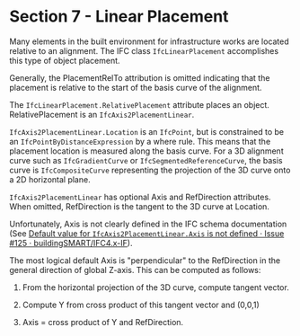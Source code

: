 # Section 7 - Linear Placement

Many elements in the built environment for infrastructure works are
located relative to an alignment. The IFC class `IfcLinearPlacement`
accomplishes this type of object placement.

Generally, the PlacementRelTo attribution is omitted indicating that the
placement is relative to the start of the basis curve of the alignment.

The `IfcLinearPlacement.RelativePlacement` attribute places an object.
RelativePlacement is an `IfcAxis2PlacementLinear`.

`IfcAxis2PlacementLinear.Location` is an `IfcPoint`, but is constrained to
be an `IfcPointByDistanceExpression` by a where rule. This means that the
placement location is measured along the basis curve. For a 3D alignment
curve such as `IfcGradientCurve` or `IfcSegmentedReferenceCurve`, the basis
curve is `IfcCompositeCurve` representing the projection of the 3D curve
onto a 2D horizontal plane.

`IfcAxis2PlacementLinear` has optional Axis and RefDirection attributes.
When omitted, RefDirection is the tangent to the 3D curve at Location.

Unfortunately, Axis is not clearly defined in the IFC schema
documentation (See [Default value for `IfcAxis2PlacementLinear.Axis` is
not defined · Issue #125 ·
buildingSMART/IFC4.x-IF](https://github.com/buildingSMART/IFC4.x-IF/issues/125)).

The most logical default Axis is "perpendicular" to the RefDirection in
the general direction of global Z-axis. This can be computed as follows:

1.  From the horizontal projection of the 3D curve, compute tangent
    vector.

2.  Compute Y from cross product of this tangent vector and (0,0,1)

3.  Axis = cross product of Y and RefDirection.
